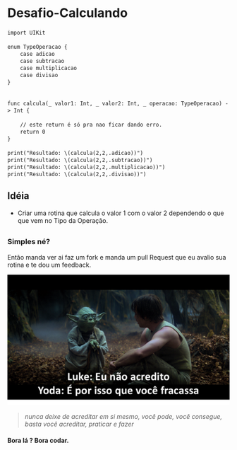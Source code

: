 # Desafio-Calculando

```
import UIKit

enum TypeOperacao {
    case adicao
    case subtracao
    case multiplicacao
    case divisao
}


func calcula(_ valor1: Int, _ valor2: Int, _ operacao: TypeOperacao) -> Int {
    
    // este return é só pra nao ficar dando erro.
    return 0
}

print("Resultado: \(calcula(2,2,.adicao))")
print("Resultado: \(calcula(2,2,.subtracao))")
print("Resultado: \(calcula(2,2,.multiplicacao))")
print("Resultado: \(calcula(2,2,.divisao))")

```

## Idéia
  - Criar uma rotina que calcula o valor 1 com o valor 2 dependendo o que que vem no Tipo da Operação.
##

### Simples né?

Então manda ver ai faz um fork e manda um pull Request que eu avalio sua rotina e te dou um feedback.


![](https://github.com/MoacirParticular/Login-MVVM-C/blob/main/Arquivos/euNaoAcredito.png)
 

>_nunca deixe de acreditar em si mesmo, você pode, você consegue, basta você acreditar, praticar e fazer_

#### Bora lá ? Bora codar.

